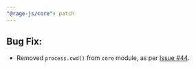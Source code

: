 ```yaml
---
"@rage-js/core": patch
---
```


## Bug Fix:

- Removed `process.cwd()` from `core` module, as per [Issue #44](https://github.com/rage-js/core/issues/44).
